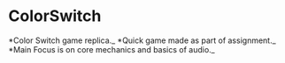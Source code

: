 # ColorSwitch
*Color Switch game replica._
*Quick game made as part of assignment._
*Main Focus is on core mechanics and basics of audio._
